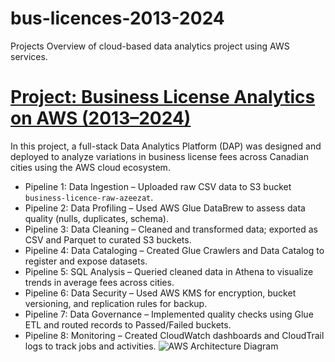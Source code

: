 # bus-licences-2013-2024
Projects
Overview of cloud-based data analytics project using AWS services.
# [Project: Business License Analytics on AWS (2013–2024)](https://github.com/azeezat97/aws-business-license-analysis)
In this project, a full-stack Data Analytics Platform (DAP) was designed and deployed to analyze variations in business license fees across Canadian cities using the AWS cloud ecosystem.
- Pipeline 1: Data Ingestion – Uploaded raw CSV data to S3 bucket `business-licence-raw-azeezat`.
- Pipeline 2: Data Profiling – Used AWS Glue DataBrew to assess data quality (nulls, duplicates, schema).
- Pipeline 3: Data Cleaning – Cleaned and transformed data; exported as CSV and Parquet to curated S3 buckets.
- Pipeline 4: Data Cataloging – Created Glue Crawlers and Data Catalog to register and expose datasets.
- Pipeline 5: SQL Analysis – Queried cleaned data in Athena to visualize trends in average fees across cities.
- Pipeline 6: Data Security – Used AWS KMS for encryption, bucket versioning, and replication rules for backup.
- Pipeline 7: Data Governance – Implemented quality checks using Glue ETL and routed records to Passed/Failed buckets.
- Pipeline 8: Monitoring – Created CloudWatch dashboards and CloudTrail logs to track jobs and activities.
![AWS Architecture Diagram](https://github.com/azeezat97/aws-business-license-analysis/blob/main/architecture/architecture-diagram.png)
